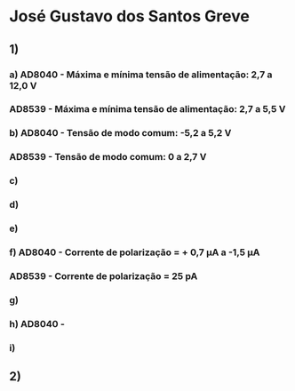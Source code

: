 # José Gustavo dos Santos Greve
## 1)
### a) AD8040 - Máxima e mínima tensão de alimentação: 2,7 a 12,0 V
### AD8539 - Máxima e mínima tensão de alimentação: 2,7 a 5,5 V
### b) AD8040 - Tensão de modo comum: -5,2 a 5,2 V
### AD8539 - Tensão de modo comum: 0 a 2,7 V
### c) 
### d)
### e)
### f) AD8040 - Corrente de polarização = + 0,7 µA a -1,5 µA 
### AD8539 - Corrente de polarização = 25 pA
### g)
### h) AD8040 - 
### i)
## 2) 
